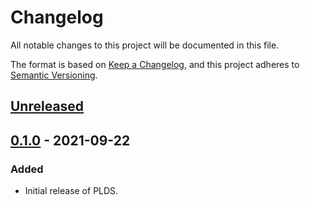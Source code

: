 # Changelog

All notable changes to this project will be documented in this file.

The format is based on [Keep a Changelog](https://keepachangelog.com/en/1.0.0/),
and this project adheres to [Semantic Versioning](https://semver.org/spec/v2.0.0.html).

## [Unreleased]

## [0.1.0] - 2021-09-22

### Added

- Initial release of PLDS.

[Unreleased]: https://github.com/phoenixframework/plds/compare/v0.1.0...HEAD
[0.1.0]: https://github.com/phoenixframework/plds/releases/tag/v0.1.0
